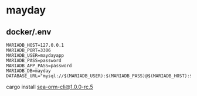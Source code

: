 # mayday

## docker/.env
```dotenv
MARIADB_HOST=127.0.0.1
MARIADB_PORT=3306
MARIADB_USER=maydayapp
MARIADB_PASS=password
MARIADB_APP_PASS=password
MARIADB_DB=mayday
DATABASE_URL="mysql://$(MARIADB_USER):$(MARIADB_PASS)@$(MARIADB_HOST):$(MARIADB_PORT)/$(MARIADB_DB)"
```

cargo install sea-orm-cli@1.0.0-rc.5

